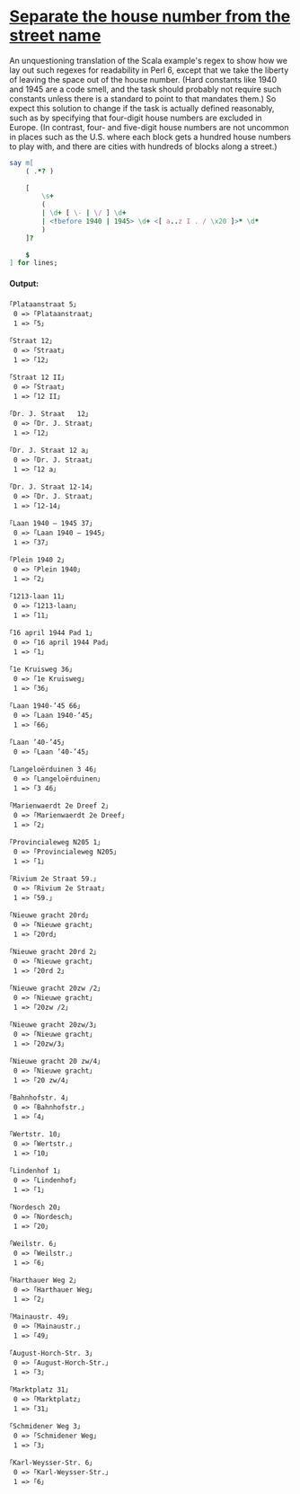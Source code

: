 [1]: https://rosettacode.org/wiki/Separate_the_house_number_from_the_street_name

# [Separate the house number from the street name][1]

An unquestioning translation of the Scala example's regex to show how we lay out such regexes for readability in Perl 6, except that we take the liberty of leaving the space out of the house number.
(Hard constants like 1940 and 1945 are a code smell,
and the task should probably not require such constants unless there is a standard to point to that mandates them.)
So expect this solution to change if the task is actually defined reasonably, such as by specifying that four-digit house numbers are excluded in Europe.
(In contrast, four- and five-digit house numbers are not uncommon
in places such as the U.S. where each block gets a hundred house numbers
to play with, and there are cities with hundreds of blocks along a street.)

```raku
say m[
    ( .*? )
 
    [
        \s+
        (
        | \d+ [ \- | \/ ] \d+
        | <!before 1940 | 1945> \d+ <[ a..z I . / \x20 ]>* \d*
        )
    ]?
 
    $
] for lines;
```

#### Output:
```
｢Plataanstraat 5｣
 0 => ｢Plataanstraat｣
 1 => ｢5｣

｢Straat 12｣
 0 => ｢Straat｣
 1 => ｢12｣

｢Straat 12 II｣
 0 => ｢Straat｣
 1 => ｢12 II｣

｢Dr. J. Straat   12｣
 0 => ｢Dr. J. Straat｣
 1 => ｢12｣

｢Dr. J. Straat 12 a｣
 0 => ｢Dr. J. Straat｣
 1 => ｢12 a｣

｢Dr. J. Straat 12-14｣
 0 => ｢Dr. J. Straat｣
 1 => ｢12-14｣

｢Laan 1940 – 1945 37｣
 0 => ｢Laan 1940 – 1945｣
 1 => ｢37｣

｢Plein 1940 2｣
 0 => ｢Plein 1940｣
 1 => ｢2｣

｢1213-laan 11｣
 0 => ｢1213-laan｣
 1 => ｢11｣

｢16 april 1944 Pad 1｣
 0 => ｢16 april 1944 Pad｣
 1 => ｢1｣

｢1e Kruisweg 36｣
 0 => ｢1e Kruisweg｣
 1 => ｢36｣

｢Laan 1940-’45 66｣
 0 => ｢Laan 1940-’45｣
 1 => ｢66｣

｢Laan ’40-’45｣
 0 => ｢Laan ’40-’45｣

｢Langeloërduinen 3 46｣
 0 => ｢Langeloërduinen｣
 1 => ｢3 46｣

｢Marienwaerdt 2e Dreef 2｣
 0 => ｢Marienwaerdt 2e Dreef｣
 1 => ｢2｣

｢Provincialeweg N205 1｣
 0 => ｢Provincialeweg N205｣
 1 => ｢1｣

｢Rivium 2e Straat 59.｣
 0 => ｢Rivium 2e Straat｣
 1 => ｢59.｣

｢Nieuwe gracht 20rd｣
 0 => ｢Nieuwe gracht｣
 1 => ｢20rd｣

｢Nieuwe gracht 20rd 2｣
 0 => ｢Nieuwe gracht｣
 1 => ｢20rd 2｣

｢Nieuwe gracht 20zw /2｣
 0 => ｢Nieuwe gracht｣
 1 => ｢20zw /2｣

｢Nieuwe gracht 20zw/3｣
 0 => ｢Nieuwe gracht｣
 1 => ｢20zw/3｣

｢Nieuwe gracht 20 zw/4｣
 0 => ｢Nieuwe gracht｣
 1 => ｢20 zw/4｣

｢Bahnhofstr. 4｣
 0 => ｢Bahnhofstr.｣
 1 => ｢4｣

｢Wertstr. 10｣
 0 => ｢Wertstr.｣
 1 => ｢10｣

｢Lindenhof 1｣
 0 => ｢Lindenhof｣
 1 => ｢1｣

｢Nordesch 20｣
 0 => ｢Nordesch｣
 1 => ｢20｣

｢Weilstr. 6｣
 0 => ｢Weilstr.｣
 1 => ｢6｣

｢Harthauer Weg 2｣
 0 => ｢Harthauer Weg｣
 1 => ｢2｣

｢Mainaustr. 49｣
 0 => ｢Mainaustr.｣
 1 => ｢49｣

｢August-Horch-Str. 3｣
 0 => ｢August-Horch-Str.｣
 1 => ｢3｣

｢Marktplatz 31｣
 0 => ｢Marktplatz｣
 1 => ｢31｣

｢Schmidener Weg 3｣
 0 => ｢Schmidener Weg｣
 1 => ｢3｣

｢Karl-Weysser-Str. 6｣
 0 => ｢Karl-Weysser-Str.｣
 1 => ｢6｣
```